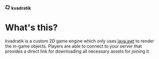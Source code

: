 [icon]: https://raw.githubusercontent.com/inc0g-repoz/kvadratik/main/client/assets/icon.png
[java.awt]: https://docs.oracle.com/javase/7/docs/api/java/awt/package-summary.html
<!-- The stuff above is invisible -->

![icon]
**kvadratik**

# What's this?
kvadratik is a custom 2D game engine which only uses [java.awt] to render the in-game objects.
Players are able to connect to your server that provides a direct link for downloading all necessary assets for joining it. 
